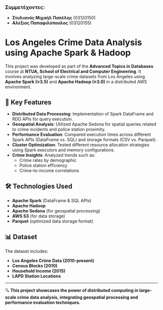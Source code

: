 ### Συμμετέχοντες:
- **Στυλιανός Μιχαήλ Παπέλης** (03120150)
- **Αλέξιος Παπαφιλόπουλος** (03120155)

# Los Angeles Crime Data Analysis using Apache Spark & Hadoop

This project was developed as part of the **Advanced Topics in Databases** course at **NTUA, School of Electrical and Computer Engineering**. It involves analyzing large-scale crime datasets from Los Angeles using **Apache Spark (≥3.5)** and **Apache Hadoop (≥3.0)** in a distributed AWS environment.

## 🚀 Key Features

- **Distributed Data Processing**: Implementation of Spark DataFrame and RDD APIs for query execution.
- **Geospatial Analysis**: Utilized Apache Sedona for spatial queries related to crime incidents and police station proximity.
- **Performance Evaluation**: Compared execution times across different Spark APIs (DataFrame vs. SQL) and storage formats (CSV vs. Parquet).
- **Cluster Optimization**: Tested different resource allocation strategies using Spark executors and memory configurations.
- **Crime Insights**: Analyzed trends such as:
  - Crime rates by demographic
  - Police station efficiency
  - Crime-to-income correlations

## 🛠️ Technologies Used

- **Apache Spark** (DataFrame & SQL APIs)
- **Apache Hadoop**
- **Apache Sedona** (for geospatial processing)
- **AWS S3** (for data storage)
- **Parquet** (optimized data storage format)

## 📊 Dataset

The dataset includes:

- **Los Angeles Crime Data (2010-present)**
- **Census Blocks (2010)**
- **Household Income (2015)**
- **LAPD Station Locations**

---

🔍 **This project showcases the power of distributed computing in large-scale crime data analysis, integrating geospatial processing and performance evaluation techniques.**

